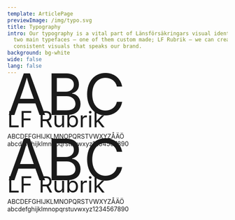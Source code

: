 ```yaml
---
template: ArticlePage
previewImage: /img/typo.svg
title: Typography
intro: Our typography is a vital part of Länsförsäkringars visual identity. With
  two main typefaces – one of them custom made; LF Rubrik – we can create
  consistent visuals that speaks our brand.
background: bg-white
wide: false
lang: false
---
```

<LfuiWrapper><div class="container  bb-2">
  <div class="row">
    <div class="col-md-5">
     <div class="font-serif text-primary" style="font-size:130px;line-height: 56px;">ABC</div>
    </div>
    <div class="col-md-7">
      <div class="font-serif text-primary" style="font-size:50px;line-height: 59px;">LF Rubrik</div>
      <span class="font-serif text-primary">ABCDEFGHIJKLMNOPQRSTVWXYZÅÄÖ<br/>abcdefghijklmnopqrstuvwxyz1234567890</span>
    </div>
  </div>
</div>
<div class="container bb-2">
  <div class="row">
    <div class="col-md-5">
     <div class="font-sans-serif text-primary font-weight-bold"  style="font-size:130px;line-height: 56px;">ABC</div>
    </div>
    <div class="col-md-7">
      <div class="font-sans-serif text-primary font-weight-bold" style="font-size:50px;line-height: 59px;">LF Rubrik</div>
      <span class="font-sans-serif text-primary font-weight-bold">ABCDEFGHIJKLMNOPQRSTVWXYZÅÄÖ<br/>abcdefghijklmnopqrstuvwxyz1234567890</span>
    </div>
  </div>
</div></LfuiWrapper>